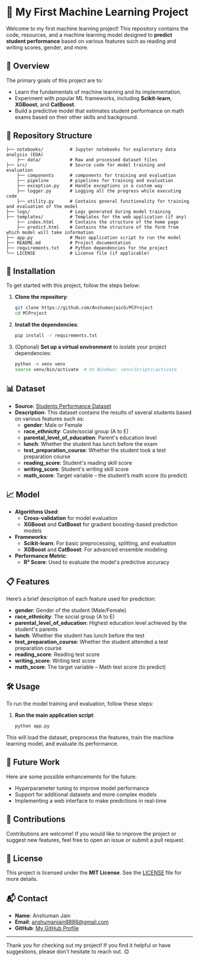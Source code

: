# 🎉 My First Machine Learning Project

Welcome to my first machine learning project! This repository contains the code, resources, and a machine learning model designed to **predict student performance** based on various features such as reading and writing scores, gender, and more.

## 🚀 Overview

The primary goals of this project are to:
- Learn the fundamentals of machine learning and its implementation.
- Experiment with popular ML frameworks, including **Scikit-learn**, **XGBoost**, and **CatBoost**.
- Build a predictive model that estimates student performance on math exams based on their other skills and background.

## 📁 Repository Structure

```plaintext
├── notebooks/          # Jupyter notebooks for exploratory data analysis (EDA)
    ├── data/           # Raw and processed dataset files
├── src/                # Source code for model training and evaluation
    ├── components      # components for training and evaluation
    ├── pipeline        # pipelines for training and evaluation
    ├── exception.py    # Handle exceptions in a custom way
    ├── logger.py       # Logging all the progress while executing code
    ├── utility.py      # Contains general functionality for training and evaluation of the model
├── logs/               # Logs generated during model training
├── templates/          # Templates for the web application (if any)
    ├── index.html      # Contains the structure of the home page
    ├── predict.html    # Contains the structure of the form from which model will take information
├── app.py              # Main application script to run the model
├── README.md           # Project documentation
├── requirements.txt    # Python dependencies for the project
└── LICENSE             # License file (if applicable)
```

## 🔧 Installation

To get started with this project, follow the steps below:

1. **Clone the repository**:
   ```bash
   git clone https://github.com/Anshumanjain5/MlProject
   cd MlProject
   ```

2. **Install the dependencies**:
   ```bash
   pip install -r requirements.txt
   ```

3. (Optional) **Set up a virtual environment** to isolate your project dependencies:
   ```bash
   python -m venv venv
   source venv/bin/activate  # On Windows: venv\Scripts\activate
   ```

## 📊 Dataset

- **Source**: [Students Performance Dataset](https://www.kaggle.com/datasets/spscientist/students-performance-in-exams?datasetId=74977)
- **Description**: This dataset contains the results of several students based on various features such as:
  - **gender**: Male or Female
  - **race_ethnicity**: Caste/social group (A to E)
  - **parental_level_of_education**: Parent's education level
  - **lunch**: Whether the student has lunch before the exam
  - **test_preparation_course**: Whether the student took a test preparation course
  - **reading_score**: Student's reading skill score
  - **writing_score**: Student's writing skill score
  - **math_score**: Target variable – the student’s math score (to predict)

## 📈 Model

- **Algorithms Used**:
  - **Cross-validation** for model evaluation
  - **XGBoost** and **CatBoost** for gradient boosting-based prediction models
- **Frameworks**:
  - **Scikit-learn**: For basic preprocessing, splitting, and evaluation
  - **XGBoost** and **CatBoost**: For advanced ensemble modeling
- **Performance Metric**:
  - **R² Score**: Used to evaluate the model's predictive accuracy

## 📋 Features

Here’s a brief description of each feature used for prediction:

- **gender**: Gender of the student (Male/Female)
- **race_ethnicity**: The social group (A to E)
- **parental_level_of_education**: Highest education level achieved by the student's parents
- **lunch**: Whether the student has lunch before the test
- **test_preparation_course**: Whether the student attended a test preparation course
- **reading_score**: Reading test score
- **writing_score**: Writing test score
- **math_score**: The target variable – Math test score (to predict)

## 🛠️ Usage

To run the model training and evaluation, follow these steps:

1. **Run the main application script**:
   ```bash
   python app.py
   ```

This will load the dataset, preprocess the features, train the machine learning model, and evaluate its performance.

## 📝 Future Work

Here are some possible enhancements for the future:

- Hyperparameter tuning to improve model performance
- Support for additional datasets and more complex models
- Implementing a web interface to make predictions in real-time

## 🤝 Contributions

Contributions are welcome! If you would like to improve the project or suggest new features, feel free to open an issue or submit a pull request.

## 📜 License

This project is licensed under the **MIT License**. See the [LICENSE](LICENSE) file for more details.

## 📬 Contact

- **Name**: Anshuman Jain
- **Email**: anshumanjain8886@gmail.com
- **GitHub**: [My GitHub Profile](https://github.com/Anshumanjain5)

---

Thank you for checking out my project! If you find it helpful or have suggestions, please don't hesitate to reach out. 😊
